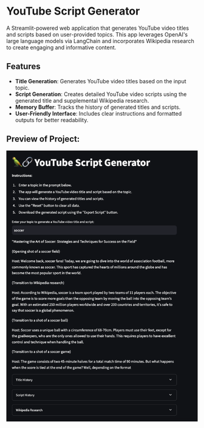 # YouTube Script Generator

A Streamlit-powered web application that generates YouTube video titles and scripts based on user-provided topics. This app leverages OpenAI's large language models via LangChain and incorporates Wikipedia research to create engaging and informative content.

## Features

- **Title Generation**: Generates YouTube video titles based on the input topic.
- **Script Generation**: Creates detailed YouTube video scripts using the generated title and supplemental Wikipedia research.
- **Memory Buffer**: Tracks the history of generated titles and scripts.
- **User-Friendly Interface**: Includes clear instructions and formatted outputs for better readability.

## Preview of Project:


 ![Preview](screenshots/pic1.png)
